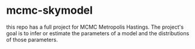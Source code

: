 # mcmc-skymodel
this repo has a full project for MCMC Metropolis Hastings. The project's goal is to infer or estimate the parameters of a model and the distributions of those parameters.
